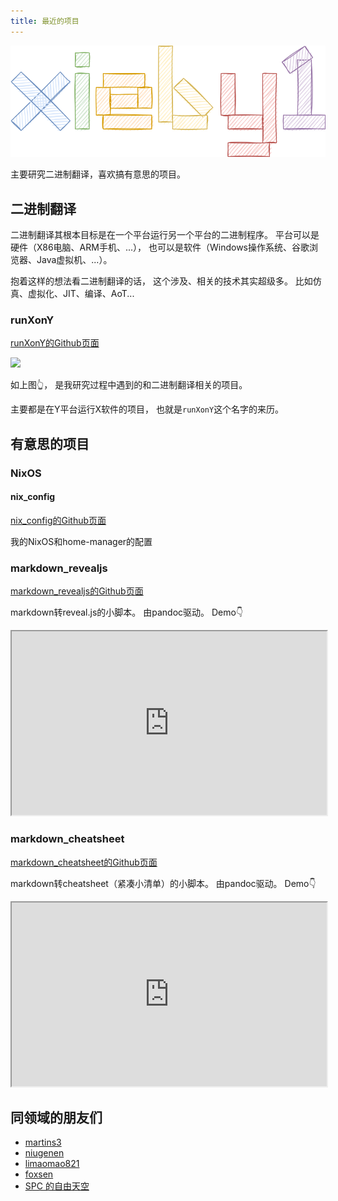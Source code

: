```yaml
---
title: 最近的项目
---
```


![](xieby1-formatted.svg)

主要研究二进制翻译，喜欢搞有意思的项目。

## 二进制翻译

二进制翻译其根本目标是在一个平台运行另一个平台的二进制程序。
平台可以是硬件（X86电脑、ARM手机、...），
也可以是软件（Windows操作系统、谷歌浏览器、Java虚拟机、...）。

抱着这样的想法看二进制翻译的话，
这个涉及、相关的技术其实超级多。
比如仿真、虚拟化、JIT、编译、AoT...

### runXonY

[runXonY的Github页面](https://github.com/xieby1/runXonY)

![](https://xieby1.github.io/runXonY/gnuclad.svg)

如上图👆，
是我研究过程中遇到的和二进制翻译相关的项目。

主要都是在Y平台运行X软件的项目，
也就是`runXonY`这个名字的来历。

## 有意思的项目

### NixOS

#### nix_config

[nix_config的Github页面](https://github.com/xieby1/nix_config)

我的NixOS和home-manager的配置

### markdown_revealjs

[markdown_revealjs的Github页面](https://github.com/xieby1/markdown_revealjs)

markdown转reveal.js的小脚本。
由pandoc驱动。
Demo👇

<iframe 
    src="https://xieby1.github.io/markdown_revealjs/README.html"
    style="width: 100%; aspect-ratio: 12/7;"
></iframe>

### markdown_cheatsheet

[markdown_cheatsheet的Github页面](https://github.com/xieby1/markdown_cheatsheet)

markdown转cheatsheet（紧凑小清单）的小脚本。
由pandoc驱动。
Demo👇

<iframe 
    src="https://xieby1.github.io/markdown_cheatsheet/README.html"
    style="width: 100%; aspect-ratio: 12/7;"
></iframe>

## 同领域的朋友们

* [martins3](https://martins3.github.io/)
* [niugenen](https://niugenen.github.io/)
* [limaomao821](https://limaomao821.github.io/)
* [foxsen](https://foxsen.github.io/)
* [SPC 的自由天空](https://blog.spcsky.com/)
